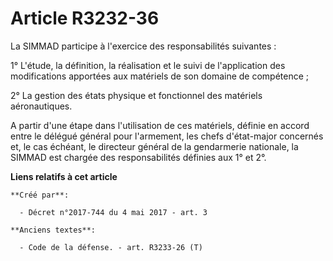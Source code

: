# Article R3232-36

La SIMMAD participe à l'exercice des responsabilités suivantes :

1° L'étude, la définition, la réalisation et le suivi de l'application des modifications apportées aux matériels de son
domaine de compétence ;

2° La gestion des états physique et fonctionnel des matériels aéronautiques.

A partir d'une étape dans l'utilisation de ces matériels, définie en accord entre le délégué général pour l'armement, les
chefs d'état-major concernés et, le cas échéant, le directeur général de la gendarmerie nationale, la SIMMAD est chargée des
responsabilités définies aux 1° et 2°.

**Liens relatifs à cet article**

	**Créé par**:

	  - Décret n°2017-744 du 4 mai 2017 - art. 3

	**Anciens textes**:

	  - Code de la défense. - art. R3233-26 (T)

